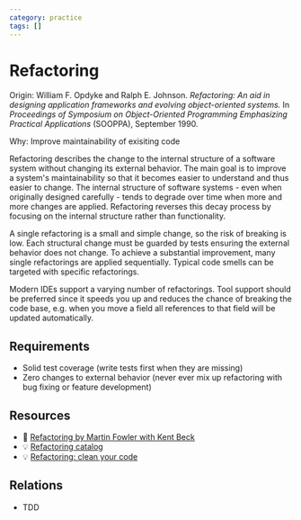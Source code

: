 ```yaml
---
category: practice
tags: []
---
```


# Refactoring

Origin: William F. Opdyke and Ralph E. Johnson. _Refactoring: An aid in designing application frameworks and evolving object-oriented systems._ In _Proceedings of Symposium on Object-Oriented Programming Emphasizing Practical Applications_ (SOOPPA), September 1990.

Why: Improve maintainability of exisiting code

Refactoring describes the change to the internal structure of a software system without changing its external behavior.
The main goal is to improve a system's maintainability so that it becomes easier to understand and thus easier to change.
The internal structure of software systems - even when originally designed carefully - tends to degrade over time when more and more changes are applied.
Refactoring reverses this decay process by focusing on the internal structure rather than functionality.

A single refactoring is a small and simple change, so the risk of breaking is low.
Each structural change must be guarded by tests ensuring the external behavior does not change.
To achieve a substantial improvement, many single refactorings are applied sequentially.
Typical code smells can be targeted with specific refactorings.

Modern IDEs support a varying number of refactorings.
Tool support should be preferred since it speeds you up and reduces the chance of breaking the code base, e.g. when you move a field all references to that field will be updated automatically.

## Requirements

* Solid test coverage (write tests first when they are missing)
* Zero changes to external behavior (never ever mix up refactoring with bug fixing or feature development)

## Resources

* :book: [Refactoring by Martin Fowler with Kent Beck](https://martinfowler.com/books/refactoring.html)
* :bulb: [Refactoring catalog](https://refactoring.com/catalog/)
* :bulb: [Refactoring: clean your code](https://refactoring.guru/refactoring)

## Relations

* TDD
